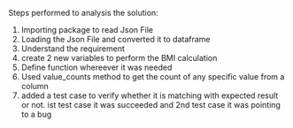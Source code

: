 Steps performed to analysis the solution:

1) Importing package to read Json File
2) Loading the Json File and converted it to dataframe
3) Understand the requirement
4) create 2 new variables to perform the BMI calculation
5) Define function whereever it was needed
6) Used value_counts method to get the count of any specific value from a column
7) added a test case to verify whether it is matching with expected result or not. ist test case it was succeeded and 2nd test case it was pointing to a bug 
